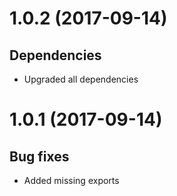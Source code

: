 # 1.0.2 (2017-09-14)
## Dependencies
* Upgraded all dependencies

# 1.0.1 (2017-09-14)
## Bug fixes
* Added missing exports